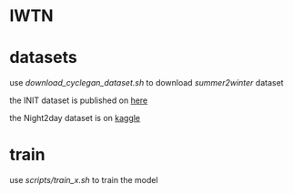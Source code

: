 # IWTN
# datasets
use *download_cyclegan_dataset.sh* to download *summer2winter* dataset  

the INIT dataset is published on [here](https://zhiqiangshen.com/projects/INIT/index.html)  

the Night2day dataset is on [kaggle](https://www.kaggle.com/datasets/raman77768/day-time-and-night-time-road-images)  

# train
use *scripts/train_x.sh* to train the model

